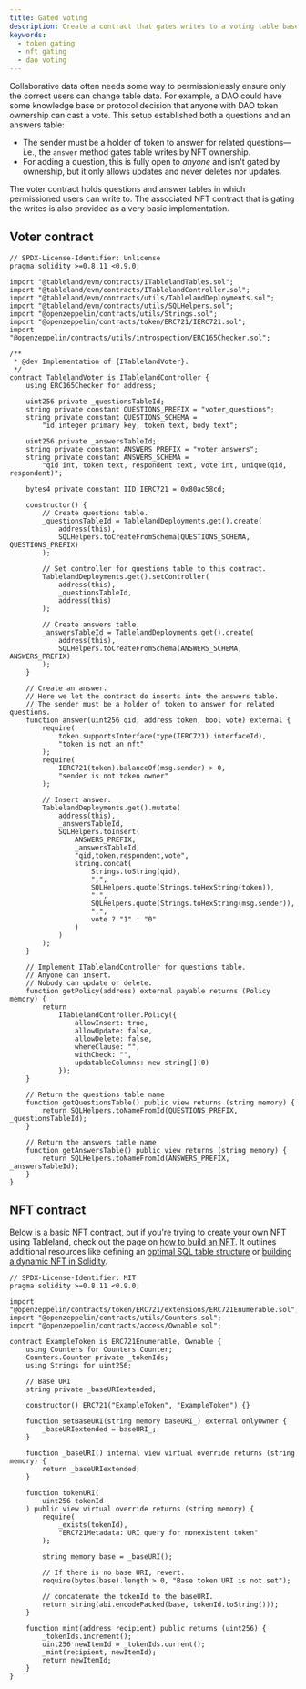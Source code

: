 ```yaml
---
title: Gated voting
description: Create a contract that gates writes to a voting table based on ERC721 token ownership.
keywords:
  - token gating
  - nft gating
  - dao voting
---
```


Collaborative data often needs some way to permissionlessly ensure only the correct users can change table data. For example, a DAO could have some knowledge base or protocol decision that anyone with DAO token ownership can cast a vote. This setup established both a questions and an answers table:

- The sender must be a holder of token to answer for related questions—i.e., the `answer` method gates table writes by NFT ownership.
- For adding a question, this is fully open to _anyone_ and isn't gated by ownership, but it only allows updates and never deletes nor updates.

The voter contract holds questions and answer tables in which permissioned users can write to. The associated NFT contract that is gating the writes is also provided as a very basic implementation.

## Voter contract

```solidity
// SPDX-License-Identifier: Unlicense
pragma solidity >=0.8.11 <0.9.0;

import "@tableland/evm/contracts/ITablelandTables.sol";
import "@tableland/evm/contracts/ITablelandController.sol";
import "@tableland/evm/contracts/utils/TablelandDeployments.sol";
import "@tableland/evm/contracts/utils/SQLHelpers.sol";
import "@openzeppelin/contracts/utils/Strings.sol";
import "@openzeppelin/contracts/token/ERC721/IERC721.sol";
import "@openzeppelin/contracts/utils/introspection/ERC165Checker.sol";

/**
 * @dev Implementation of {ITablelandVoter}.
 */
contract TablelandVoter is ITablelandController {
    using ERC165Checker for address;

    uint256 private _questionsTableId;
    string private constant QUESTIONS_PREFIX = "voter_questions";
    string private constant QUESTIONS_SCHEMA =
        "id integer primary key, token text, body text";

    uint256 private _answersTableId;
    string private constant ANSWERS_PREFIX = "voter_answers";
    string private constant ANSWERS_SCHEMA =
        "qid int, token text, respondent text, vote int, unique(qid, respondent)";

    bytes4 private constant IID_IERC721 = 0x80ac58cd;

    constructor() {
        // Create questions table.
        _questionsTableId = TablelandDeployments.get().create(
            address(this),
            SQLHelpers.toCreateFromSchema(QUESTIONS_SCHEMA, QUESTIONS_PREFIX)
        );

        // Set controller for questions table to this contract.
        TablelandDeployments.get().setController(
            address(this),
            _questionsTableId,
            address(this)
        );

        // Create answers table.
        _answersTableId = TablelandDeployments.get().create(
            address(this),
            SQLHelpers.toCreateFromSchema(ANSWERS_SCHEMA, ANSWERS_PREFIX)
        );
    }

    // Create an answer.
    // Here we let the contract do inserts into the answers table.
    // The sender must be a holder of token to answer for related questions.
    function answer(uint256 qid, address token, bool vote) external {
        require(
            token.supportsInterface(type(IERC721).interfaceId),
            "token is not an nft"
        );
        require(
            IERC721(token).balanceOf(msg.sender) > 0,
            "sender is not token owner"
        );

        // Insert answer.
        TablelandDeployments.get().mutate(
            address(this),
            _answersTableId,
            SQLHelpers.toInsert(
                ANSWERS_PREFIX,
                _answersTableId,
                "qid,token,respondent,vote",
                string.concat(
                    Strings.toString(qid),
                    ",",
                    SQLHelpers.quote(Strings.toHexString(token)),
                    ",",
                    SQLHelpers.quote(Strings.toHexString(msg.sender)),
                    ",",
                    vote ? "1" : "0"
                )
            )
        );
    }

    // Implement ITablelandController for questions table.
    // Anyone can insert.
    // Nobody can update or delete.
    function getPolicy(address) external payable returns (Policy memory) {
        return
            ITablelandController.Policy({
                allowInsert: true,
                allowUpdate: false,
                allowDelete: false,
                whereClause: "",
                withCheck: "",
                updatableColumns: new string[](0)
            });
    }

    // Return the questions table name
    function getQuestionsTable() public view returns (string memory) {
        return SQLHelpers.toNameFromId(QUESTIONS_PREFIX, _questionsTableId);
    }

    // Return the answers table name
    function getAnswersTable() public view returns (string memory) {
        return SQLHelpers.toNameFromId(ANSWERS_PREFIX, _answersTableId);
    }
}
```

## NFT contract

Below is a basic NFT contract, but if you're trying to create your own NFT using Tableland, check out the page on [how to build an NFT](/playbooks/concepts/how-to-build-an-nft). It outlines additional resources like defining an [optimal SQL table structure](/playbooks/concepts/nft-metadata) or [building a dynamic NFT in Solidity](/tutorials/dynamic-nft-solidity).

```solidity
// SPDX-License-Identifier: MIT
pragma solidity >=0.8.11 <0.9.0;

import "@openzeppelin/contracts/token/ERC721/extensions/ERC721Enumerable.sol";
import "@openzeppelin/contracts/utils/Counters.sol";
import "@openzeppelin/contracts/access/Ownable.sol";

contract ExampleToken is ERC721Enumerable, Ownable {
    using Counters for Counters.Counter;
    Counters.Counter private _tokenIds;
    using Strings for uint256;

    // Base URI
    string private _baseURIextended;

    constructor() ERC721("ExampleToken", "ExampleToken") {}

    function setBaseURI(string memory baseURI_) external onlyOwner {
        _baseURIextended = baseURI_;
    }

    function _baseURI() internal view virtual override returns (string memory) {
        return _baseURIextended;
    }

    function tokenURI(
        uint256 tokenId
    ) public view virtual override returns (string memory) {
        require(
            _exists(tokenId),
            "ERC721Metadata: URI query for nonexistent token"
        );

        string memory base = _baseURI();

        // If there is no base URI, revert.
        require(bytes(base).length > 0, "Base token URI is not set");

        // concatenate the tokenId to the baseURI.
        return string(abi.encodePacked(base, tokenId.toString()));
    }

    function mint(address recipient) public returns (uint256) {
        _tokenIds.increment();
        uint256 newItemId = _tokenIds.current();
        _mint(recipient, newItemId);
        return newItemId;
    }
}
```
